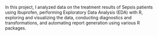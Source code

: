 In this project, I analyzed data on the treatment results of Sepsis patients using Ibuprofen, performing Exploratory Data Analysis (EDA) with R, exploring and visualizing the data, conducting diagnostics and transformations, and 
automating report generation using various R packages.
